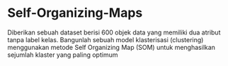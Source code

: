 # Self-Organizing-Maps

Diberikan sebuah dataset berisi 600 objek data yang memiliki dua atribut tanpa label kelas. Bangunlah sebuah model klasterisasi (clustering) menggunakan metode Self Organizing Map (SOM) untuk menghasilkan sejumlah klaster yang paling optimum
